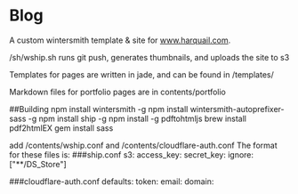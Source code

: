 
# Blog
A custom wintersmith template & site for www.harquail.com.

/sh/wship.sh runs git push, generates thumbnails, and uploads the site to s3

Templates for pages are written in jade, and can be found in /templates/

Markdown files for portfolio pages are in contents/portfolio

##Building
npm install wintersmith -g
npm install wintersmith-autoprefixer-sass -g 
npm install ship -g
npm install -g pdftohtmljs
brew install pdf2htmlEX
gem install sass

add /contents/wship.conf and /contents/cloudflare-auth.conf
The format for these files is: 
###ship.conf
s3:
    access_key:
    secret_key:
    ignore:["**/DS_Store"]

###cloudflare-auth.conf
defaults:
    token:
    email:
    domain:
